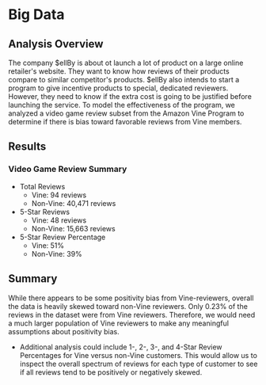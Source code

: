 # Big Data

## Analysis Overview
The company $ellBy is about ot launch a lot of product on a large online retailer's website. They want to know how reviews of their products compare to similar competitor's products. $ellBy also intends to start a program to give incentive products to special, dedicated reviewers. However, they need to know if the extra cost is going to be justified before launching the service. To model the effectiveness of the program, we analyzed a video game review subset from the Amazon Vine Program to determine if there is bias toward favorable reviews from Vine members. 

## Results
### Video Game Review Summary
- Total Reviews
  - Vine: 94 reviews
  - Non-Vine: 40,471 reviews
- 5-Star Reviews
  - Vine: 48 reviews
  - Non-Vine: 15,663 reviews
- 5-Star Review Percentage
  - Vine: 51%
  - Non-Vine: 39%

## Summary
While there appears to be some positivity bias from Vine-reviewers, overall the data is heavily skewed toward non-Vine reviewers. Only 0.23% of the reviews in the dataset were from Vine reviewers. Therefore, we would need a much larger population of Vine reviewers to make any meaningful assumptions about positivity bias. 
- Additional analysis could include 1-, 2-, 3-, and 4-Star Review Percentages for Vine versus non-Vine customers. This would allow us to inspect the overall spectrum of reviews for each type of customer to see if all reviews tend to be positively or negatively skewed. 
